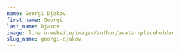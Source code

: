 ```yaml
---
name: Georgi Djakov
first_name: Georgi
last_name: Djakov
image: linaro-website/images/author/avatar-placeholder
slug_name: georgi-djakov
---
```


